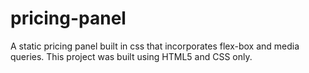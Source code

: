 # pricing-panel
A static pricing panel built in css that incorporates flex-box and media queries. This project was built using HTML5 and CSS only.
